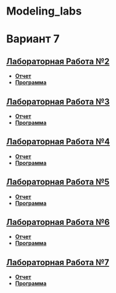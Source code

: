 # Modeling_labs
# Вариант 7

## **[Лабораторная Работа №2](ЛР2)**
- **[Отчет](ЛР2/MOD_LR2_ARTEMZH.pdf)**
- **[Программа](ЛР2/lab2.py)**

## **[Лабораторная Работа №3](ЛР3)**
- **[Отчет](ЛР3/ЛР3.docx)**
- **[Программа](ЛР3/lr3.py)**

## **[Лабораторная Работа №4](ЛР4)**
- **[Отчет](ЛР4/ЛР4.pdf)**
- **[Программа](ЛР2/ЛР3.py)**

## **[Лабораторная Работа №5](ЛР5)**
- **[Отчет](ЛР5/ЛР5.pdf)**
- **[Программа](ЛР5/ЛР5.py)**

## **[Лабораторная Работа №6](ЛР6)**
- **[Отчет](ЛР6/ЛР6.pdf)**
- **[Программа](ЛР6/ЛР6.py)**

## **[Лабораторная Работа №7](ЛР7)**
- **[Отчет](ЛР7/ЛР7.pdf)**
- **[Программа](ЛР7/ЛР7.py)**

